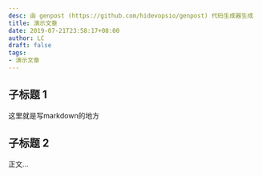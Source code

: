 ```yaml
---
desc: 由 genpost (https://github.com/hidevopsio/genpost) 代码生成器生成
title: 演示文章
date: 2019-07-21T23:58:17+08:00
author: LC
draft: false
tags:
- 演示文章
---
```


## 子标题 1

这里就是写markdown的地方
## 子标题 2

正文...

